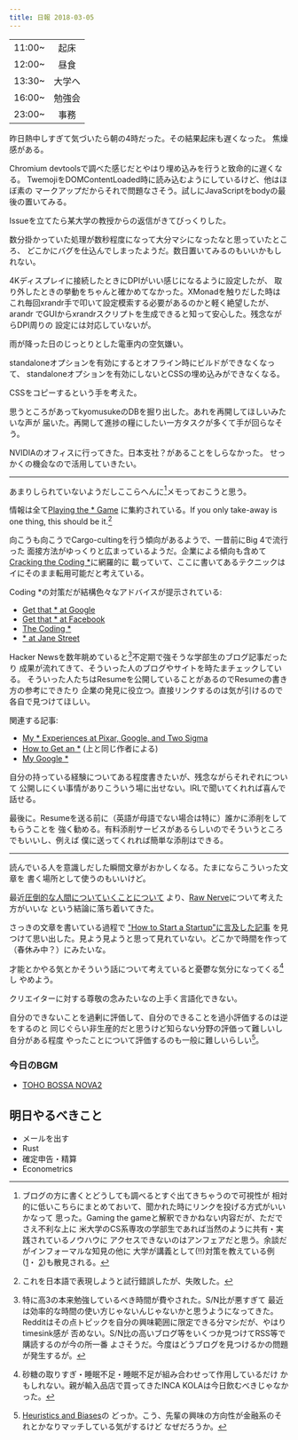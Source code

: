 ```yaml
---
title: 日報 2018-03-05
---
```


|||
|:-|:-:|
|11:00~|起床|
|12:00~|昼食|
|13:30~|大学へ|
|16:00~|勉強会|
|23:00~|事務|

昨日熱中しすぎて気づいたら朝の4時だった。その結果起床も遅くなった。
焦燥感がある。

Chromium devtoolsで調べた感じだとやはり埋め込みを行うと致命的に遅くなる。
TwemojiをDOMContentLoaded時に読み込むようにしているけど、他はほぼ素の
マークアップだからそれで問題なさそう。試しにJavaScriptをbodyの最後の置いてみる。

Issueを立てたら某大学の教授からの返信がきてびっくりした。

数分掛かっていた処理が数秒程度になって大分マシになったなと思っていたところ、
どこかにバグを仕込んでしまったようだ。数日置いてみるのもいいかもしれない。

4Kディスプレイに接続したときにDPIがいい感じになるように設定したが、
取り外したときの挙動をちゃんと確かめてなかった。XMonadを触りだした時は
これ毎回xrandr手で叩いて設定模索する必要があるのかと軽く絶望したが、arandr
でGUIからxrandrスクリプトを生成できると知って安心した。残念ながらDPI周りの
設定には対応していないが。

雨が降った日のじっとりとした電車内の空気嫌い。

standaloneオプションを有効にするとオフライン時にビルドができなくなって、
standaloneオプションを有効にしないとCSSの埋め込みができなくなる。

CSSをコピーするという手を考えた。

思うところがあってkyomusukeのDBを掘り出した。あれを再開してほしいみたいな声が
届いた。再開して進捗の糧にしたい一方タスクが多くて手が回らなそう。

NVIDIAのオフィスに行ってきた。日本支社？があることをしらなかった。
せっかくの機会なので活用していきたい。

---

あまりしられていないようだしここらへんに[^intern]メモっておこうと思う。

[^intern]: ブログの方に書くとどうしても調べるとすぐ出てきちゃうので可視性が
相対的に低いこちらにまとめておいて、聞かれた時にリンクを投げる方式がいいかなって
思った。Gaming the gameと解釈できかねない内容だが、ただでさえ不利な上に
米大学のCS系専攻の学部生であれば当然のように共有・実践されているノウハウに
アクセスできないのはアンフェアだと思う。余談だがインフォーマルな知見の他に
大学が講義として(!!)対策を教えている例
([1](http://courses.csail.mit.edu/iap/interview/materials.php)・
[2](http://web.stanford.edu/class/cs9/))も散見される。

情報は全て[Playing the \* Game](https://evykassirer.github.io/playing-the-internship-game/)
に集約されている。If you only take-away is one thing, this should be it.[^why-not]

[^why-not]: これを日本語で表現しようと試行錯誤したが、失敗した。

向こうも向こうでCargo-cultingを行う傾向があるようで、一昔前にBig 4で流行った
面接方法がゆっくりと広まっているようだ。企業による傾向も含めて
[Cracking the Coding \*](https://www.amazon.co.jp/dp/0984782850)に網羅的に
載っていて、ここに書いてあるテクニックはイにそのまま転用可能だと考えている。

Coding \*の対策だが結構色々なアドバイスが提示されている:

- [Get that \* at Google](https://steve-yegge.blogspot.jp/2008/03/get-that-job-at-google.html)
- [Get that \* at Facebook](https://www.facebook.com/notes/facebook-engineering/get-that-job-at-facebook/10150964382448920)
- [The Coding \*](https://www.palantir.com/2011/10/the-coding-interview/)
- [\* at Jane Street](https://blog.janestreet.com/interviewing-at-jane-street/)

Hacker Newsを数年眺めていると[^hn]不定期で強そうな学部生のブログ記事だったり
成果が流れてきて、そういった人のブログやサイトを時たまチェックしている。
そういった人たちはResumeを公開していることがあるのでResumeの書き方の参考にできたり
企業の発見に役立つ。直接リンクするのは気が引けるので各自で見つけてほしい。

[^hn]: 特に高3の本来勉強しているべき時間が費やされた。S/N比が悪すぎて
最近は効率的な時間の使い方じゃないんじゃないかと思うようになってきた。
Redditはその点トピックを自分の興味範囲に限定できる分マシだが、やはりtimesink感が
否めない。S/N比の高いブログ等をいくつか見つけてRSS等で購読するのが今の所一番
よさそうだ。今度はどうブログを見つけるかの問題が発生するが。

関連する記事:

- [My \* Experiences at Pixar, Google, and Two Sigma](https://blog.evjang.com/2016/06/my-internship-experiences-at-pixar.html)
- [How to Get an \*](https://blog.evjang.com/2016/07/how-to-get-internship.html) (上と同じ作者による)
- [My Google \*](http://www.goldsborough.me/google/internship/2016/11/18/01-57-54-my_google_internship_/)

自分の持っている経験についてある程度書きたいが、残念ながらそれぞれについて
公開しにくい事情がありこういう場に出せない。IRLで聞いてくれれば喜んで話せる。

最後に。Resumeを送る前に（英語が母語でない場合は特に）誰かに添削をしてもらうことを
強く勧める。有料添削サービスがあるらしいのでそういうところでもいいし、例えば
僕に送ってくれれば簡単な添削はできる。

---

読んでいる人を意識しだした瞬間文章がおかしくなる。たまにならこういった文章を
書く場所として使うのもいいけど。

最近[圧倒的な人間についていくことについて](http://niryuu.hatenablog.com/entry/2015/11/30/045608)
より、[Raw Nerve](http://www.aaronsw.com/weblog/rawnerve)について考えた方がいいな
という結論に落ち着いてきた。

さっきの文章を書いている過程で
["How to Start a Startup"に言及した記事](https://medium.com/the-mission/so-i-watched-sam-altman-s-how-to-start-a-startup-in-a-single-day-16-hours-straight-b730b22759e9)
を見つけて思い出した。見よう見ようと思って見れていない。どこかで時間を作って
（春休み中？）にみたいな。

才能とかやる気とかそういう話について考えていると憂鬱な気分になってくる[^cola]し
やめよう。

[^cola]: 砂糖の取りすぎ・睡眠不足・睡眠不足が組み合わせって作用しているだけ
かもしれない。親が輸入品店で買ってきたINCA KOLAは今日飲むべきじゃなかった。

クリエイターに対する尊敬の念みたいなの上手く言語化できない。

自分のできないことを過剰に評価して、自分のできることを過小評価するのは逆をするのと
同じぐらい非生産的だと思うけど知らない分野の評価って難しいし自分がある程度
やったことについて評価するのも一般に難しいらしい[^bias]。

[^bias]: [Heuristics and Biases](https://www.youtube.com/watch?v=o5gP9GmOshI)の
どっか。こう、先輩の興味の方向性が金融系のそれとかなりマッチしている気がするけど
なぜだろうか。

### 今日のBGM

- [TOHO BOSSA NOVA2](http://shibayan.la.coocan.jp/stal1301/)

## 明日やるべきこと

- メールを出す
- Rust
- 確定申告・精算
- Econometrics

